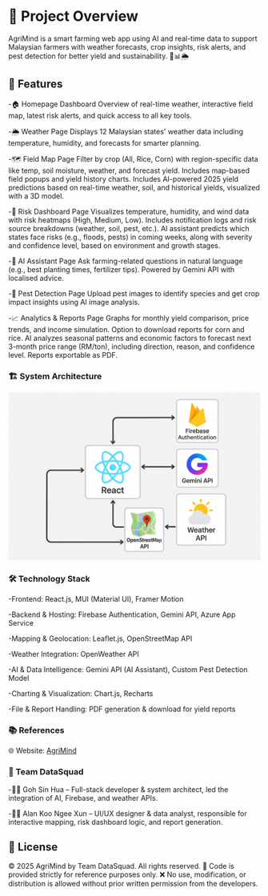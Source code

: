 # 🌱 Project Overview

AgriMind is a smart farming web app using AI and real-time data to support Malaysian farmers with weather forecasts, crop insights, risk alerts, and pest detection for better yield and sustainability. 🌾📊🌦️

## 🌟 Features

-🏠 Homepage Dashboard
Overview of real-time weather, interactive field map, latest risk alerts, and quick access to all key tools.

-🌦️ Weather Page
Displays 12 Malaysian states' weather data including temperature, humidity, and forecasts for smarter planning.

-🗺️ Field Map Page
Filter by crop (All, Rice, Corn) with region-specific data like temp, soil moisture, weather, and forecast yield. Includes map-based field popups and yield history charts. Includes AI-powered 2025 yield predictions based on real-time weather, soil, and historical yields, visualized with a 3D model.

-🚨 Risk Dashboard Page
Visualizes temperature, humidity, and wind data with risk heatmaps (High, Medium, Low). Includes notification logs and risk source breakdowns (weather, soil, pest, etc.). AI assistant predicts which states face risks (e.g., floods, pests) in coming weeks, along with severity and confidence level, based on environment and growth stages.

-🤖 AI Assistant Page
Ask farming-related questions in natural language (e.g., best planting times, fertilizer tips). Powered by Gemini API with localised advice.

-🐛 Pest Detection Page
Upload pest images to identify species and get crop impact insights using AI image analysis.

-📈 Analytics & Reports Page
Graphs for monthly yield comparison, price trends, and income simulation. Option to download reports for corn and rice. AI analyzes seasonal patterns and economic factors to forecast next 3-month price range (RM/ton), including direction, reason, and confidence level. Reports exportable as PDF.

### 🏗️ System Architecture

![Alt text](./images/architecture.png)


### 🛠️ Technology Stack

-Frontend: React.js, MUI (Material UI), Framer Motion

-Backend & Hosting: Firebase Authentication, Gemini API, Azure App Service

-Mapping & Geolocation: Leaflet.js, OpenStreetMap API

-Weather Integration: OpenWeather API

-AI & Data Intelligence: Gemini API (AI Assistant), Custom Pest Detection Model

-Charting & Visualization: Chart.js, Recharts

-File & Report Handling: PDF generation & download for yield reports

### 📚 References

🌐 Website: [AgriMind](https://calm-bay-0de3d2900.6.azurestaticapps.net)

### 👥 Team DataSquad

-👨‍💻 Goh Sin Hua – Full-stack developer & system architect, led the integration of AI, Firebase, and weather APIs.

-👨‍💻 Alan Koo Ngee Xun – UI/UX designer & data analyst, responsible for interactive mapping, risk dashboard logic, and report generation.

## 📄 License

© 2025 AgriMind by Team DataSquad. All rights reserved.
🛑 Code is provided strictly for reference purposes only.
❌ No use, modification, or distribution is allowed without prior written permission from the developers.

